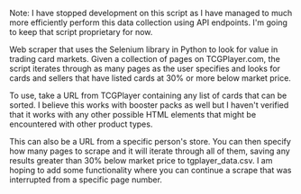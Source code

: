 Note: I have stopped development on this script as I have managed to much more efficiently perform this data collection using API endpoints. I'm going to keep that script proprietary for now.

Web scraper that uses the Selenium library in Python to look for value in trading card markets. Given a collection of pages on TCGPlayer.com, the script iterates through as many pages as the user specifies and looks for cards and sellers that have listed cards at 30% or more below market price.

To use, take a URL from TCGPlayer containing any list of cards that can be sorted. I believe this works with booster packs as well but I haven't verified that it works with any other possible HTML elements that might be encountered with other product types.

This can also be a URL from a specific person's store. You can then specify how many pages to scrape and it will iterate through all of them, saving any results greater than 30% below market price to tgplayer_data.csv. I am hoping to add some functionality where you can continue a scrape that was interrupted from a specific page number.

